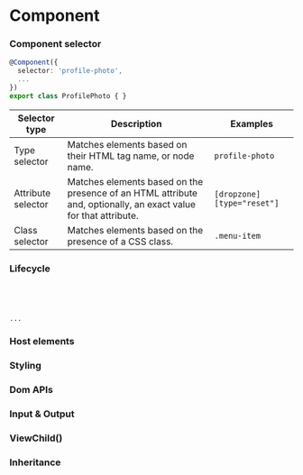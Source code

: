 # Component

### Component selector

```typescript
@Component({
  selector: 'profile-photo',
  ...
})
export class ProfilePhoto { }
```

| **Selector type**  | **Description**                                                                                                 | **Examples**                  |
| ------------------ | --------------------------------------------------------------------------------------------------------------- | ----------------------------- |
| Type selector      | Matches elements based on their HTML tag name, or node name.                                                    | `profile-photo`               |
| Attribute selector | Matches elements based on the presence of an HTML attribute and, optionally, an exact value for that attribute. | `[dropzone]` `[type="reset"]` |
| Class selector     | Matches elements based on the presence of a CSS class.                                                          | `.menu-item`                  |

### Lifecycle

```




...
```

### Host elements

### Styling

### Dom APIs

### Input & Output

### ViewChild()

### Inheritance